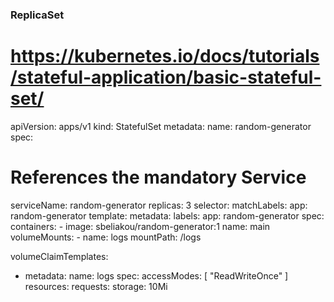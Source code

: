 ### ReplicaSet
# https://kubernetes.io/docs/tutorials/stateful-application/basic-stateful-set/


apiVersion: apps/v1
kind: StatefulSet
metadata:
  name: random-generator
spec:
  # References the mandatory Service 
  serviceName: random-generator
  replicas: 3
  selector:
    matchLabels:
      app: random-generator
  template:
    metadata:
      labels:
        app: random-generator
    spec:
      containers:
      - image: sbeliakou/random-generator:1
        name: main
      volumeMounts:
        - name: logs
          mountPath: /logs  
        
  volumeClaimTemplates:                    
  - metadata:
      name: logs
    spec:
      accessModes: [ "ReadWriteOnce" ]
      resources:
        requests:
          storage: 10Mi